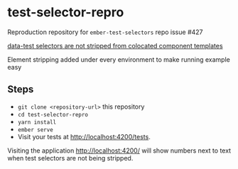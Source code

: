 # test-selector-repro

Reproduction repository for `ember-test-selectors` repo issue #427

[data-test selectors are not stripped from colocated component templates](https://github.com/simplabs/ember-test-selectors/issues/427)

Element stripping added under every environment to make running example easy

## Steps

* `git clone <repository-url>` this repository
* `cd test-selector-repro`
* `yarn install`
* `ember serve`
* Visit your tests at [http://localhost:4200/tests](http://localhost:4200/tests).

Visiting the application [http://localhost:4200/](http://localhost:4200/) will show numbers next to text when test selectors are not being stripped.
